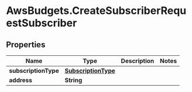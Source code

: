 # AwsBudgets.CreateSubscriberRequestSubscriber

## Properties

Name | Type | Description | Notes
------------ | ------------- | ------------- | -------------
**subscriptionType** | [**SubscriptionType**](SubscriptionType.md) |  | 
**address** | **String** |  | 


